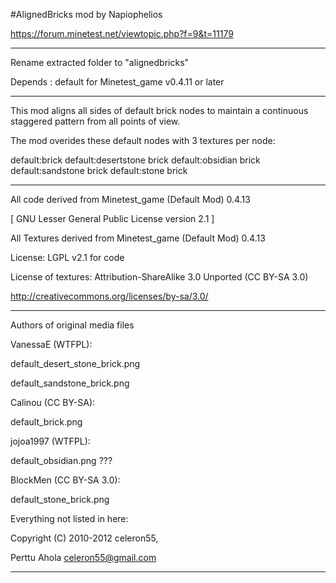 #AlignedBricks mod
by Napiophelios

https://forum.minetest.net/viewtopic.php?f=9&t=11179

--------------------------------------

Rename extracted folder to "alignedbricks"

Depends : default
for Minetest_game v0.4.11 or later

--------------------------------------

This mod aligns all sides of default brick nodes to maintain a continuous staggered pattern from all points of view.

The mod overides these default nodes with 3 textures per node:

default:brick
default:desertstone brick
default:obsidian brick
default:sandstone brick
default:stone brick

--------------------------------------

All code derived from Minetest_game (Default Mod) 0.4.13

[ GNU Lesser General Public License version 2.1 ]

All Textures derived from Minetest_game (Default Mod) 0.4.13

License: LGPL v2.1 for code

License of textures:
Attribution-ShareAlike 3.0 Unported (CC BY-SA 3.0)

http://creativecommons.org/licenses/by-sa/3.0/

-----------------------

Authors of original media files


VanessaE (WTFPL):

default_desert_stone_brick.png

default_sandstone_brick.png

Calinou (CC BY-SA):

default_brick.png

jojoa1997 (WTFPL):

default_obsidian.png ???

BlockMen (CC BY-SA 3.0):

default_stone_brick.png

Everything not listed in here:

Copyright (C) 2010-2012 celeron55,

Perttu Ahola <celeron55@gmail.com>

-----------------------
